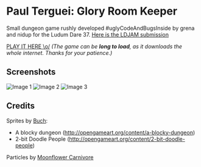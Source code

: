 # Paul Terguei: Glory Room Keeper

Small dungeon game rushly developed #uglyCodeAndBugsInside by grena and nidup for the Ludum Dare 37.
[Here is the LDJAM submission](http://ludumdare.com/compo/ludum-dare-37/?action=preview&uid=125391)

[PLAY IT HERE \o/](https://nidup.github.io/ludumdare37/Build/WebGL/) 
_(The game can be **long to load**, as it downloads the whole internet. Thanks for your patience.)_

## Screenshots

![Image 1](http://ludumdare.com/compo/wp-content/compo2//593814/125391-shot0-1481540912.png-eq-900-500.jpg)
![Image 2](http://ludumdare.com/compo/wp-content/compo2//593814/125391-shot1-1481540912.png-eq-900-500.jpg)
![Image 3](http://ludumdare.com/compo/wp-content/compo2//593814/125391-shot2-1481540912.png-eq-900-500.jpg)

## Credits

Sprites by [Buch](http://opengameart.org/users/buch):

- A blocky dungeon (http://opengameart.org/content/a-blocky-dungeon)
- 2-bit Doodle People (http://opengameart.org/content/2-bit-doodle-people)

Particles by [Moonflower Carnivore](https://www.assetstore.unity3d.com/en/#!/content/42866)
